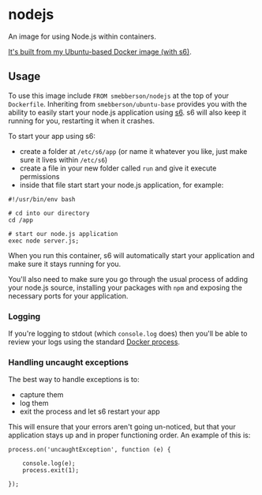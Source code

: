 nodejs
======

An image for using Node.js within containers.

[It's built from my Ubuntu-based Docker image (with s6)](https://registry.hub.docker.com/u/smebberson/ubuntu-base/).

Usage
-----

To use this image include `FROM smebberson/nodejs` at the top of your `Dockerfile`. Inheriting from `smebberson/ubuntu-base` provides you with the ability to easily start your node.js application using [s6][s6]. s6 will also keep it running for you, restarting it when it crashes.

To start your app using s6:

- create a folder at `/etc/s6/app` (or name it whatever you like, just make sure it lives within `/etc/s6`)
- create a file in your new folder called `run` and give it execute permissions
- inside that file start start your node.js application, for example:

```
#!/usr/bin/env bash

# cd into our directory
cd /app

# start our node.js application
exec node server.js;
```

When you run this container, s6 will automatically start your application and make sure it stays running for you.

You'll also need to make sure you go through the usual process of adding your node.js source, installing your packages with `npm` and exposing the necessary ports for your application.

### Logging

If you're logging to stdout (which `console.log` does) then you'll be able to review your logs using the standard [Docker process][dockerlogs].

### Handling uncaught exceptions

The best way to handle exceptions is to:

- capture them
- log them
- exit the process and let s6 restart your app

This will ensure that your errors aren't going un-noticed, but that your application stays up and in proper functioning order. An example of this is:

```
process.on('uncaughtException', function (e) {

    console.log(e);
    process.exit(1);

});
```

[s6]: http://www.skarnet.org/software/s6/
[dockerlogs]: https://docs.docker.com/reference/commandline/cli/#logs
